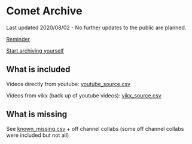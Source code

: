 # Comet Archive

Last updated 2020/08/02 - No further updates to the public are planned. 

[Reminder](https://files.catbox.moe/v3gzav.mp4)

[Start archiving yourself](https://github.com/abayochocoball/hollow_memories)

## What is included
Videos directly from youtube: [youtube_source.csv](youtube_source.csv)

Videos from vikx (back up of youtube videos): [vikx_source.csv](vikx_source.csv)

## What is missing
See [known_missing.csv](known_missing.csv) + off channel collabs (some off channel collabs were included but not all)